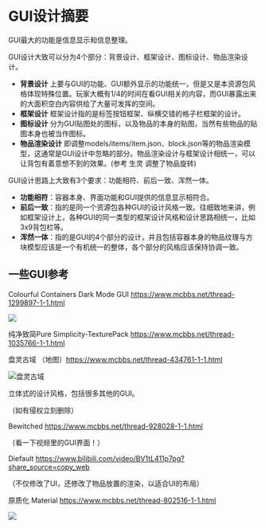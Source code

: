 # GUI设计摘要

GUI最大的功能是信息显示和信息整理。

GUI设计大致可以分为4个部分：背景设计、框架设计、图标设计、物品渲染设计。

- **背景设计** 上要与GUI的功能、GUI额外显示的功能统一，但是又是本资源包风格体现特殊位置。玩家大概有1/4的时间在看GUI相关的内容，而GUI暴露出来的大面积空白内容供给了大量可发挥的空间。
- **框架设计** 框架设计指的是标签按钮框架、纵横交错的格子栏框架的设计。
- **图标设计** 分为GUI贴图处的图标，以及物品的本身的贴图，当然有些物品的贴图本身也被当作图标。
- **物品渲染设计** 即调整models/items/item.json、block.json等的物品渲染模型，这通常是GUI设计中忽略的部分。物品渲染设计与框架设计相统一，可以让背包有着意想不到的效果。(参考 生灵 调整了物品旋转)

GUI设计思路上大致有3个要求：功能相符、前后一致、浑然一体。

- **功能相符**：容器本身、界面功能和GUI提供的信息显示相符合。
- **前后一致**：指的是同一个资源包各种GUI的设计风格一致。往细致地来讲，例如框架设计上，各种GUI的同一类型的框架设计风格和设计思路相统一，比如3x9背包栏等。
- **浑然一体**：指的是GUI的4个部分的设计，并且包括容器本身的物品纹理与方块模型应该是一个有机统一的整体，各个部分的风格应该保持协调一致。

## 一些GUI参考

Colourful Containers Dark Mode GUI https://www.mcbbs.net/thread-1299897-1-1.html

![](https://s2.loli.net/2022/01/31/iv2HZaxQymCWJzd.png)

纯净致简Pure Simplicity-TexturePack https://www.mcbbs.net/thread-1035766-1-1.html

盘灵古域 （地图）https://www.mcbbs.net/thread-434761-1-1.html

![盘灵古域](https://s4.ax1x.com/2022/02/06/Hu2rND.png)

立体式的设计风格，包括很多其他的GUI。

（如有侵权立刻删除）

Bewitched https://www.mcbbs.net/thread-928028-1-1.html

（看一下视频里的GUI界面！）

Diefault  https://www.bilibili.com/video/BV1tL411p7pg?share_source=copy_web

（不仅修改了UI，还修改了物品放置的渲染，以适合UI的布局）

原质化 Material https://www.mcbbs.net/thread-802516-1-1.html

![](https://attachment.mcbbs.net/data/myattachment/forum/201809/18/100916v4pbpbiskp0600pw.png.thumb.jpg)



